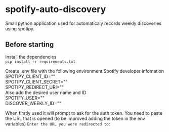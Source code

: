 # spotify-auto-discovery
Small python application used for automaticaly records weekly discoveries using spotipy.

## Before starting
Install the dependencies <br>
`pip install -r requirements.txt`

Create .env file with the following environment Spotify developer infomation<br>
        SPOTIPY_CLIENT_ID=""<br>
        SPOTIPY_CLIENT_SECRET=""<br>
        SPOTIPY_REDIRECT_URI=""<br>
Also add the desired user name and ID<br>
        SPOTIFY_USER=""<br>
        DISCOVER_WEEKLY_ID=""<br>

When firstly used it will prompt to ask for the auth token. You need to paste the URL that is opened (to be improved adding the token in the env variables)
`Enter the URL you were redirected to: `
